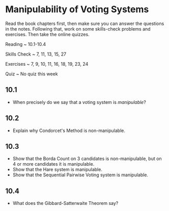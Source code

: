 # Manipulability of Voting Systems

Read the book chapters first, then make sure you can answer the questions in the notes. Following that, work on some skills-check problems and exercises. Then take the online quizzes.

Reading
  ~ 10.1-10.4

Skills Check
  ~ 7, 11, 13, 15, 27

Exercises
  ~ 7, 9, 10, 11, 16, 18, 19, 23, 24

Quiz
  ~ No quiz this week

## 10.1

- When precisely do we say that a voting system is *manipulable*?

## 10.2

- Explain why Condorcet's Method is non-manipulable.

## 10.3

- Show that the Borda Count on 3 candidates is non-manipulable, but on 4 or more candidates it is manipulable.
- Show that the Hare system is manipulable.
- Show that the Sequential Pairwise Voting system is manipulable.

## 10.4

- What does the Gibbard-Satterwaite Theorem say?
